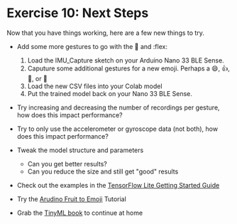 # Exercise 10: Next Steps

Now that you have things working, here are a few new things to try.

- Add some more gestures to go with the :punch: and :flex:

    1. Load the IMU_Capture sketch on your Arduino Nano 33 BLE Sense.
    1. Caputure some additional gestures for a new emoji. Perhaps a :smile:, :thumbsup:, :clap:, or :wave:
    1. Load the new CSV files into your Colab model
    1. Put the trained model back on your Nano 33 BLE Sense.

- Try increasing and decreasing the number of recordings per gesture, how does this impact performance?

- Try to only use the accelerometer or gyroscope data (not both), how does this impact performance?

- Tweak the model structure and parameters
  - Can you get better results?
  - Can you reduce the size and still get "good" results

- Check out the examples in the [TensorFlow Lite Getting Started Guide](https://www.tensorflow.org/lite/microcontrollers/get_started)

- Try the [Arudino Fruit to Emoji](https://github.com/arduino/ArduinoTensorFlowLiteTutorials/tree/master/FruitToEmoji) Tutorial

- Grab the [TinyML book](http://shop.oreilly.com/product/0636920254508.do) to continue at home
